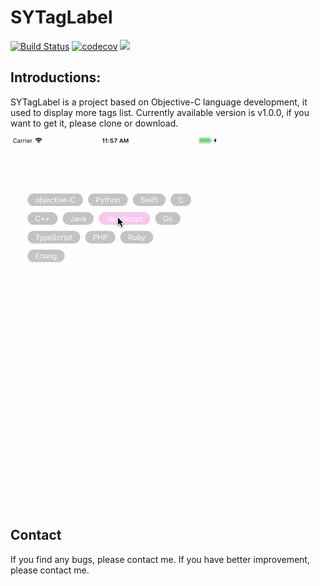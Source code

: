 # SYTagLabel
[![Build Status](https://travis-ci.org/haeysmai/SYTagLabel.svg?branch=master)](https://travis-ci.org/haeysmai/SYTagLabel)
[![codecov](https://codecov.io/gh/haeysmai/SYTagLabel/branch/master/graph/badge.svg)](https://codecov.io/gh/haeysmai/SYTagLabel)
![](https://img.shields.io/badge/language-Objective-C-orange.svg)
## Introductions:
SYTagLabel is a project based on Objective-C language development, it used to display more tags list. Currently available version is v1.0.0, if you want to get it, please clone or download.

![image](https://github.com/haeysmai/SYTagLabel/blob/master/SYTagLabel/Gif/demo1.gif)

## Contact
If you find any bugs, please contact me.
If you have better improvement, please contact me.

